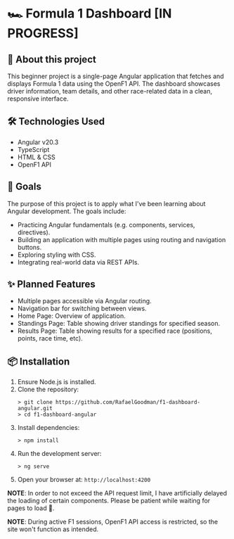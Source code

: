 # 🏎️ Formula 1 Dashboard [IN PROGRESS]
## 🔎 About this project
This beginner project is a single-page Angular application that fetches and displays Formula 1 data using the OpenF1 API. The dashboard showcases driver information, team details, and other race-related data in a clean, responsive interface.

## 🛠️ Technologies Used
- Angular v20.3
- TypeScript
- HTML & CSS
- OpenF1 API

## 💪 Goals
The purpose of this project is to apply what I've been learning about Angular development. The goals include:
- Practicing Angular fundamentals (e.g. components, services, directives).
- Building an application with multiple pages using routing and navigation buttons.
- Exploring styling with CSS.
- Integrating real-world data via REST APIs.

## ✨ Planned Features
- Multiple pages accessible via Angular routing.
- Navigation bar for switching between views.
- Home Page: Overview of application.
- Standings Page: Table showing driver standings for specified season.
- Results Page: Table showing results for a specified race (positions, points, race time, etc).

## 📦 Installation
1. Ensure Node.js is installed.
2. Clone the repository:
   ```console
   > git clone https://github.com/RafaelGoodman/f1-dashboard-angular.git
   > cd f1-dashboard-angular
   ```
4. Install dependencies:
   ```console
   > npm install
   ```
4. Run the development server:
   ```console
   > ng serve
   ```
5. Open your browser at: ```http://localhost:4200```

**NOTE**: In order to not exceed the API request limit, I have artificially delayed the loading of certain components. Please be patient while waiting for pages to load 🙂.

**NOTE**: During active F1 sessions, OpenF1 API access is restricted, so the site won't function as intended.